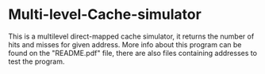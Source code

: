 # Multi-level-Cache-simulator
This is a multilevel direct-mapped cache simulator, it returns the number of hits and misses for given address. More info about this program can be found on the "README.pdf" file, there are also files containing addresses to test the program. 
